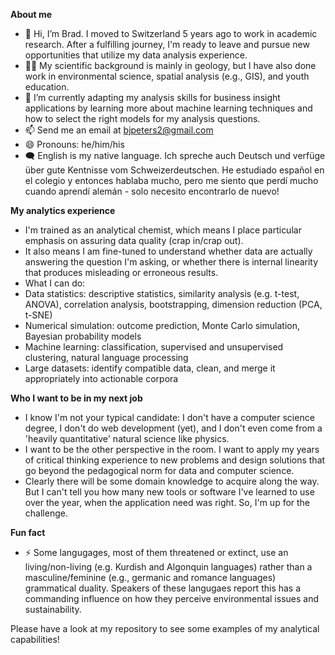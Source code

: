 **About me**
- 👋 Hi, I’m Brad. I moved to Switzerland 5 years ago to work in academic research. After a fulfilling journey, I'm ready to leave and pursue new opportunities that utilize my data analysis experience.
- 👨‍🔬 My scientific background is mainly in geology, but I have also done work in environmental science, spatial analysis (e.g., GIS), and youth education.  
- 🌱 I’m currently adapting my analysis skills for business insight applications by learning more about machine learning techniques and how to select the right models for my analysis questions.
- 📫 Send me an email at bjpeters2@gmail.com
- 😄 Pronouns: he/him/his
- 🗨️ English is my native language. Ich spreche auch Deutsch und verfüge über gute Kentnisse vom Schweizerdeutschen. He estudiado español en el colegio y entonces hablaba mucho, pero me siento que perdí mucho cuando aprendí alemán - solo necesito encontrarlo de nuevo!
  
**My analytics experience**
- I'm trained as an analytical chemist, which means I place particular emphasis on assuring data quality (crap in/crap out).
- It also means I am fine-tuned to understand whether data are actually answering the question I'm asking, or whether there is internal linearity that produces misleading or erroneous results.
- What I can do:
-   Data statistics: descriptive statistics, similarity analysis (e.g. t-test, ANOVA), correlation analysis, bootstrapping, dimension reduction (PCA, t-SNE)
-   Numerical simulation: outcome prediction, Monte Carlo simulation, Bayesian probability models
-   Machine learning: classification, supervised and unsupervised clustering, natural language processing
-   Large datasets: identify compatible data, clean, and merge it appropriately into actionable corpora

**Who I want to be in my next job**
- I know I'm not your typical candidate: I don't have a computer science degree, I don't do web development (yet), and I don't even come from a 'heavily quantitative' natural science like physics.
- I want to be the other perspective in the room. I want to apply my years of critical thinking experience to new problems and design solutions that go beyond the pedagogical norm for data and computer science.
- Clearly there will be some domain knowledge to acquire along the way. But I can't tell you how many new tools or software I've learned to use over the year, when the application need was right. So, I'm up for the challenge.

**Fun fact**
- ⚡ Some langugages, most of them threatened or extinct, use an living/non-living (e.g. Kurdish and Algonquin languages) rather than a masculine/feminine (e.g., germanic and romance languages) grammatical duality. Speakers of these langugaes report this has a commanding influence on how they perceive environmental issues and sustainability.

Please have a look at my repository to see some examples of my analytical capabilities!

<!---
bjpeters2/bjpeters2 is a ✨ special ✨ repository because its `README.md` (this file) appears on your GitHub profile.
You can click the Preview link to take a look at your changes.
--->
